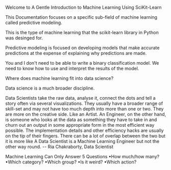 Welcome to A Gentle Introduction to Machine Learning Using SciKit-Learn

This Documentation focuses on a specific sub-field of machine learning called predictive modeling.

This is the type of machine learning that the scikit-learn library in Python was desinged for. 

Predictive modeling is focused on developing models that make accurate predictions at the expense of explaining why predictions are made. 

You and I don't need to be able to write a binary classification model. We need to know how to use and interpret the results of the model. 


Where does machine learning fit into data science?

Data science is a much broader discipline. 

Data Scientists take the raw data, analyse it, connect the dots and tell a story often via several visualizations. They usually have a broader range of skill-set and may not have too much depth into more than one or two. They are more on the creative side. Like an Artist. An Engineer, on the other hand, is someone who looks at the data as something they have to take in and churn out an output in some appropriate form in the most efficient way possible. The implementation details and other efficiency hacks are usually on the tip of their fingers. There can be a lot of overlap between the two but it is more like A Data Scientist is a Machine Learning Engineer but not the other way round. -- Ria Chakraborty, Data Scientist






Machine Learning Can Only Answer 5 Questions
•How much/how many?
•Which category?
•Which group?
•Is it weird?
•Which action?
